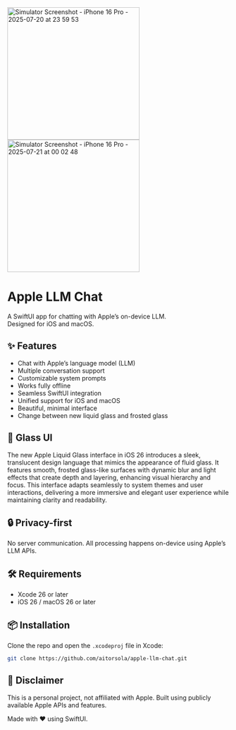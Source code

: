 <img width="300" alt="Simulator Screenshot - iPhone 16 Pro - 2025-07-20 at 23 59 53" src="https://github.com/user-attachments/assets/5d3ce702-55f1-474e-97c7-50a41f125ed9" />
<img width="300" alt="Simulator Screenshot - iPhone 16 Pro - 2025-07-21 at 00 02 48" src="https://github.com/user-attachments/assets/25bb776a-00d3-485d-b637-d04e8c86964f" />


# Apple LLM Chat

A SwiftUI app for chatting with Apple’s on-device LLM.  
Designed for iOS and macOS.

## ✨ Features

- Chat with Apple’s language model (LLM)
- Multiple conversation support
- Customizable system prompts
- Works fully offline
- Seamless SwiftUI integration
- Unified support for iOS and macOS
- Beautiful, minimal interface
- Change between new liquid glass and frosted glass

## 🥃 Glass UI

The new Apple Liquid Glass interface in iOS 26 introduces a sleek, translucent design language that mimics the appearance of fluid glass. It features smooth, frosted glass-like surfaces with dynamic blur and light effects that create depth and layering, enhancing visual hierarchy and focus. This interface adapts seamlessly to system themes and user interactions, delivering a more immersive and elegant user experience while maintaining clarity and readability.

## 🔒 Privacy-first

No server communication. All processing happens on-device using Apple’s LLM APIs.

## 🛠️ Requirements

- Xcode 26 or later  
- iOS 26 / macOS 26 or later  

## 📦 Installation

Clone the repo and open the `.xcodeproj` file in Xcode:

```bash 
git clone https://github.com/aitorsola/apple-llm-chat.git
```

## 🧪 Disclaimer

This is a personal project, not affiliated with Apple. Built using publicly available Apple APIs and features.

Made with ❤️ using SwiftUI.
